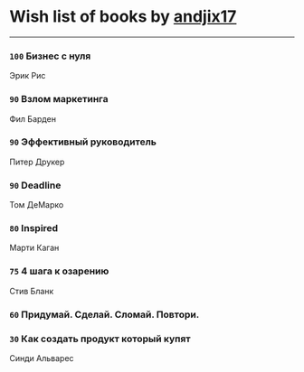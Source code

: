 # Wish list of books by [andjix17](https://plus.google.com/u/0/111107669790056792515/)
---

### `100` Бизнес с нуля
Эрик Рис

### `90` Взлом маркетинга
Фил Барден

### `90` Эффективный руководитель
Питер Друкер

### `90` Deadline
Том ДеМарко

### `80` Inspired
Марти Каган

### `75` 4 шага к озарению
Стив Бланк

### `60` Придумай. Сделай. Сломай. Повтори.

### `30` Как создать продукт который купят
Синди Альварес

